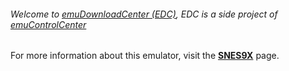 ###### Welcome to [emuDownloadCenter (EDC)](https://github.com/PhoenixInteractiveNL/emuDownloadCenter/wiki/), EDC is a side project of [emuControlCenter](https://github.com/PhoenixInteractiveNL/emuControlCenter/wiki/)

For more information about this emulator, visit the [**SNES9X**](https://github.com/PhoenixInteractiveNL/emuDownloadCenter/wiki/Emulator-snes9x#menu) page.

